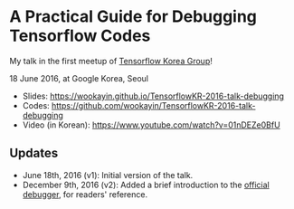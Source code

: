 A Practical Guide for Debugging Tensorflow Codes
================================================

My talk in the first meetup of [Tensorflow Korea Group](https://www.facebook.com/groups/TensorFlowKR/)!

18 June 2016, at Google Korea, Seoul

- Slides: https://wookayin.github.io/TensorflowKR-2016-talk-debugging
- Codes: https://github.com/wookayin/TensorflowKR-2016-talk-debugging
- Video (in Korean): https://www.youtube.com/watch?v=01nDEZe0BfU

## Updates

- June 18th, 2016 (v1): Initial version of the talk.
- December 9th, 2016 (v2): Added a brief introduction to the [official debugger][tfdbg], for readers' reference.

[tfdbg]: https://github.com/tensorflow/tensorflow/tree/master/tensorflow/python/debug/examples

